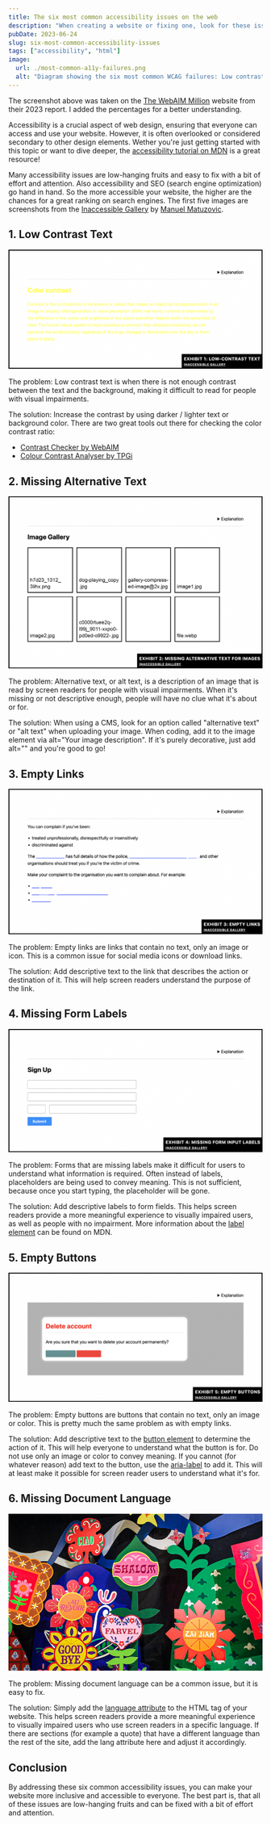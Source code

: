 ```yaml
---
title: The six most common accessibility issues on the web
description: "When creating a website or fixing one, look for these issues: Low contrast text, missing alternative text, empty links, missing form labels, empty buttons and missing document language."
pubDate: 2023-06-24
slug: six-most-common-accessibility-issues
tags: ["accessibility", "html"]
image:
  url: ./most-common-a11y-failures.png
  alt: "Diagram showing the six most common WCAG failures: Low contrast text, 83.6%. Missing alternative text, 58.2%. Empty links, 50.1%. Missing form labels, 45.9%. Empty buttons, 27.5%. Missing document language, 18.6%."
---
```


The screenshot above was taken on the [The WebAIM Million](https://webaim.org/projects/million/#errors) website from their 2023 report. I added the percentages for a better understanding.

Accessibility is a crucial aspect of web design, ensuring that everyone can access and use your website. However, it is often overlooked or considered secondary to other design elements. Wether you're just getting started with this topic or want to dive deeper, the [accessibility tutorial on MDN](https://developer.mozilla.org/en-US/docs/Web/Accessibility) is a great resource!

Many accessibility issues are low-hanging fruits and easy to fix with a bit of effort and attention. Also accessibility and SEO (search engine optimization) go hand in hand. So the more accessible your website, the higher are the chances for a great ranking on search engines. The first five images are screenshots from the [Inaccessible Gallery](https://inaccessible.gallery/) by [Manuel Matuzovic](https://www.matuzo.at/).

## 1. Low Contrast Text

![Example from Inaccessible Gallery showcasing low contrast text](exhibit-1.png)

The problem: Low contrast text is when there is not enough contrast between the text and the background, making it difficult to read for people with visual impairments.

The solution: Increase the contrast by using darker / lighter text or background color. There are two great tools out there for checking the color contrast ratio:

- [Contrast Checker by WebAIM](https://webaim.org/resources/contrastchecker/)
- [Colour Contrast Analyser by TPGi](https://www.tpgi.com/color-contrast-checker/)

## 2. Missing Alternative Text

![Example from Inaccessible Gallery showcasing missing alternative text](exhibit-2.png)

The problem: Alternative text, or alt text, is a description of an image that is read by screen readers for people with visual impairments. When it's missing or not descriptive enough, people will have no clue what it's about or for.

The solution: When using a CMS, look for an option called "alternative text" or "alt text" when uploading your image. When coding, add it to the image element via alt="Your image description". If it's purely decorative, just add alt="" and you're good to go!

## 3. Empty Links

![Example from Inaccessible Gallery showcasing empty links](exhibit-3.png)

The problem: Empty links are links that contain no text, only an image or icon. This is a common issue for social media icons or download links.

The solution: Add descriptive text to the link that describes the action or destination of it. This will help screen readers understand the purpose of the link.

## 4. Missing Form Labels

![Example from Inaccessible Gallery showcasing missing form labels](exhibit-4.png)

The problem: Forms that are missing labels make it difficult for users to understand what information is required. Often instead of labels, placeholders are being used to convey meaning. This is not sufficient, because once you start typing, the placeholder will be gone.

The solution: Add descriptive labels to form fields. This helps screen readers provide a more meaningful experience to visually impaired users, as well as people with no impairment. More information about the [label element](https://developer.mozilla.org/en-US/docs/Web/HTML/Element/label) can be found on MDN.

## 5. Empty Buttons

![Example from Inaccessible Gallery showcasing empty buttons](exhibit-5.png)

The problem: Empty buttons are buttons that contain no text, only an image or color. This is pretty much the same problem as with empty links.

The solution: Add descriptive text to the [button element](https://developer.mozilla.org/en-US/docs/Web/HTML/Element/button) to determine the action of it. This will help everyone to understand what the button is for. Do not use only an image or color to convey meaning. If you cannot (for whatever reason) add text to the button, use the [aria-label](https://developer.mozilla.org/en-US/docs/Web/Accessibility/ARIA/Attributes/aria-label) to add it. This will at least make it possible for screen reader users to understand what it's for.

## 6. Missing Document Language

![Collection of flower illustrations saying goodbye in different languages](language-flowers.png)

The problem: Missing document language can be a common issue, but it is easy to fix.

The solution: Simply add the [language attribute](https://developer.mozilla.org/en-US/docs/Web/HTML/Global_attributes/lang) to the HTML tag of your website. This helps screen readers provide a more meaningful experience to visually impaired users who use screen readers in a specific language. If there are sections (for example a quote) that have a different language than the rest of the site, add the lang attribute here and adjust it accordingly.

## Conclusion

By addressing these six common accessibility issues, you can make your website more inclusive and accessible to everyone. The best part is, that all of these issues are low-hanging fruits and can be fixed with a bit of effort and attention.
